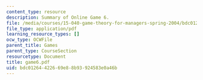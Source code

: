 ```yaml
---
content_type: resource
description: Summary of Online Game 6.
file: /media/courses/15-040-game-theory-for-managers-spring-2004/bdc01264422669e88b93924583e0a46b_game6.pdf
file_type: application/pdf
learning_resource_types: []
ocw_type: OCWFile
parent_title: Games
parent_type: CourseSection
resourcetype: Document
title: game6.pdf
uid: bdc01264-4226-69e8-8b93-924583e0a46b
---
```

